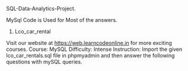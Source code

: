 SQL-Data-Analytics-Project.


MySql Code is Used for Most of the answers.


1. Lco_car_rental

Visit our website at https://web.learncodeonline.in for more exciting courses.
Course: MySQL 
Difficulty: Intense 
Instruction: Import the given lco_car_rentals.sql file in phpmyadmin and then  answer the following questions with mySQL queries.
